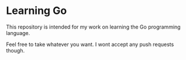 # Learning Go

This repository is intended for my work on learning the Go programming language.

Feel free to take whatever you want. I wont accept any push requests though.
